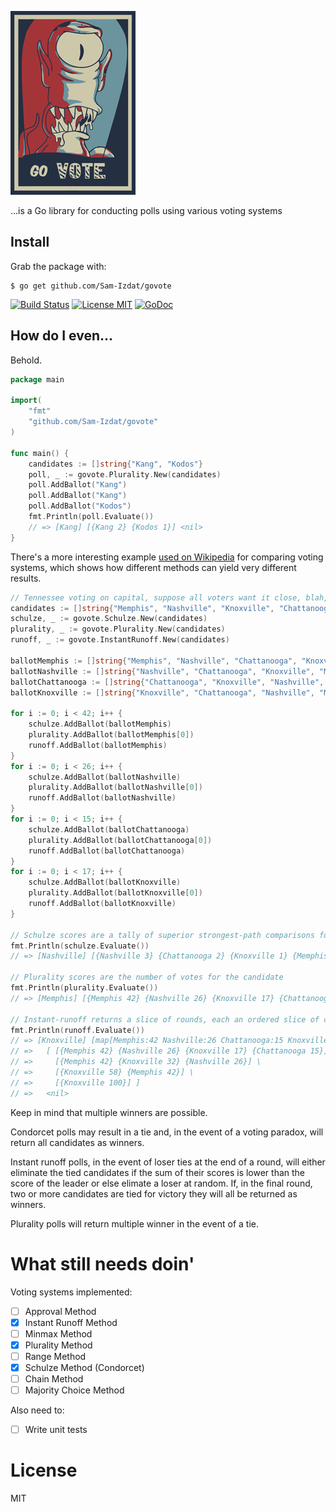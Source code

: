 
![govote](doc/logo.png)

...is a Go library for conducting polls using various voting systems

## Install
Grab the package with: 

    $ go get github.com/Sam-Izdat/govote

[![Build Status](http://drone.io/github.com/Sam-Izdat/govote/status.png)](https://drone.io/github.com/Sam-Izdat/govote/latest) 
[![License MIT](http://img.shields.io/badge/license-MIT-red.svg?style=flat-square)](http://opensource.org/licenses/MIT)
[![GoDoc](http://img.shields.io/badge/doc-REFERENCE-blue.svg?style=flat-square)](https://godoc.org/github.com/Sam-Izdat/govote)

## How do I even...
Behold.
```go
package main

import(
    "fmt"
    "github.com/Sam-Izdat/govote"
)

func main() {
    candidates := []string{"Kang", "Kodos"}
    poll, _ := govote.Plurality.New(candidates)
    poll.AddBallot("Kang")
    poll.AddBallot("Kang")
    poll.AddBallot("Kodos")
    fmt.Println(poll.Evaluate())
    // => [Kang] [{Kang 2} {Kodos 1}] <nil>
}
```
There's a more interesting example [used on Wikipedia](http://en.wikipedia.org/wiki/Condorcet_method#Example:_Voting_on_the_location_of_Tennessee.27s_capital) for comparing voting systems, which shows how different methods can yield very different results. 

```go
// Tennessee voting on capital, suppose all voters want it close, blah, blah, blah...
candidates := []string{"Memphis", "Nashville", "Knoxville", "Chattanooga"}
schulze, _ := govote.Schulze.New(candidates)
plurality, _ := govote.Plurality.New(candidates)
runoff, _ := govote.InstantRunoff.New(candidates)

ballotMemphis := []string{"Memphis", "Nashville", "Chattanooga", "Knoxville"}
ballotNashville := []string{"Nashville", "Chattanooga", "Knoxville", "Memphis"}
ballotChattanooga := []string{"Chattanooga", "Knoxville", "Nashville", "Memphis"}
ballotKnoxville := []string{"Knoxville", "Chattanooga", "Nashville", "Memphis"}

for i := 0; i < 42; i++ {
    schulze.AddBallot(ballotMemphis)
    plurality.AddBallot(ballotMemphis[0])
    runoff.AddBallot(ballotMemphis)
}
for i := 0; i < 26; i++ {
    schulze.AddBallot(ballotNashville)
    plurality.AddBallot(ballotNashville[0])
    runoff.AddBallot(ballotNashville)
}
for i := 0; i < 15; i++ {
    schulze.AddBallot(ballotChattanooga)
    plurality.AddBallot(ballotChattanooga[0])
    runoff.AddBallot(ballotChattanooga)
}
for i := 0; i < 17; i++ {
    schulze.AddBallot(ballotKnoxville)
    plurality.AddBallot(ballotKnoxville[0])
    runoff.AddBallot(ballotKnoxville)
}

// Schulze scores are a tally of superior strongest-path comparisons for the candidate
fmt.Println(schulze.Evaluate())
// => [Nashville] [{Nashville 3} {Chattanooga 2} {Knoxville 1} {Memphis 0}] <nil>

// Plurality scores are the number of votes for the candidate
fmt.Println(plurality.Evaluate())
// => [Memphis] [{Memphis 42} {Nashville 26} {Knoxville 17} {Chattanooga 15}] <nil>

// Instant-runoff returns a slice of rounds, each an ordered slice of candidate scores
fmt.Println(runoff.Evaluate())
// => [Knoxville] [map[Memphis:42 Nashville:26 Chattanooga:15 Knoxville:17] \
// =>   [ [{Memphis 42} {Nashville 26} {Knoxville 17} {Chattanooga 15}] \
// =>     [{Memphis 42} {Knoxville 32} {Nashville 26}] \
// =>     [{Knoxville 58} {Memphis 42}] \
// =>     [{Knoxville 100}] ]
// =>   <nil>
```

Keep in mind that multiple winners are possible. 

Condorcet polls may result in a tie and, in the event of a voting paradox, will return all candidates as winners. 

Instant runoff polls, in the event of loser ties at the end of a round, will either eliminate the tied candidates if the sum of their scores is lower than the score of the leader or else elimate a loser at random. If, in the final round, two or more candidates are tied for victory they will all be returned as winners.

Plurality polls will return multiple winner in the event of a tie. 

# What still needs doin'

Voting systems implemented:

- [ ] Approval Method
- [x] Instant Runoff Method
- [ ] Minmax Method
- [x] Plurality Method
- [ ] Range Method
- [x] Schulze Method (Condorcet)
- [ ] Chain Method
- [ ] Majority Choice Method

Also need to:

- [ ] Write unit tests

# License

MIT
